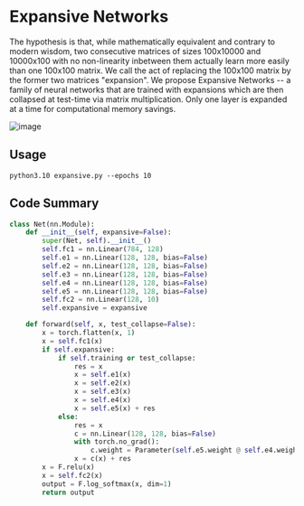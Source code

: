 # Expansive Networks
The hypothesis is that, while mathematically equivalent and contrary to modern wisdom, two consecutive matrices of sizes 100x10000 and 10000x100 with no non-linearity inbetween them actually learn more easily than one 100x100 matrix. We call the act of replacing the 100x100 matrix by the former two matrices "expansion". We propose Expansive Networks -- a family of neural networks that are trained with expansions which are then collapsed at test-time via matrix multiplication. Only one layer is expanded at a time for computational memory savings. 

![image](https://github.com/user-attachments/assets/f802bd01-57a1-4ce7-a277-091c9639a9bd)

## Usage

```
python3.10 expansive.py --epochs 10
```

## Code Summary

```py
class Net(nn.Module):
    def __init__(self, expansive=False):
        super(Net, self).__init__()
        self.fc1 = nn.Linear(784, 128)
        self.e1 = nn.Linear(128, 128, bias=False)
        self.e2 = nn.Linear(128, 128, bias=False)
        self.e3 = nn.Linear(128, 128, bias=False)
        self.e4 = nn.Linear(128, 128, bias=False)
        self.e5 = nn.Linear(128, 128, bias=False)
        self.fc2 = nn.Linear(128, 10)
        self.expansive = expansive

    def forward(self, x, test_collapse=False):
        x = torch.flatten(x, 1)
        x = self.fc1(x)
        if self.expansive:
            if self.training or test_collapse:
                res = x
                x = self.e1(x)
                x = self.e2(x)
                x = self.e3(x)
                x = self.e4(x)
                x = self.e5(x) + res
            else:
                res = x
                c = nn.Linear(128, 128, bias=False)
                with torch.no_grad():
                    c.weight = Parameter(self.e5.weight @ self.e4.weight @ self.e3.weight @ self.e2.weight @ self.e1.weight)
                x = c(x) + res
        x = F.relu(x)
        x = self.fc2(x)
        output = F.log_softmax(x, dim=1)
        return output
```

